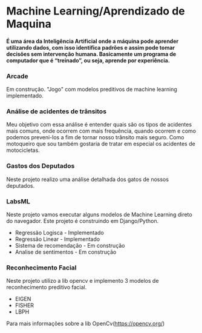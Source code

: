 # Machine Learning/Aprendizado de Maquina
#### É uma área da Inteligência Artificial onde a máquina pode aprender utilizando dados, com isso identifica padrões e assim pode tomar decisões sem intervenção humana. Basicamente um programa de computador que é “treinado”, ou seja, aprende por experiência.	


### Arcade 
Em construção.
"Jogo" com modelos preditivos de machine learning implementado.


### Análise de acidentes de trânsitos
Meu objetivo com essa análise é entender quais são os tipos de acidentes mais comuns, onde ocorrem com mais frequência, 
quando ocorrem e como podemos preveni-los a fim de tornar nosso trânsito mais seguro. Como motoqueiro que sou também gostaria de tratar em especial os acidentes de motocicletas.


### Gastos dos Deputados
Neste projeto realizo uma análise detalhada dos gatos de nossos deputados.


### LabsML
Neste projeto vamos executar alguns modelos de Machine Learning direto do navegador. 
Este projeto é construindo em Django/Python.

* Regressão Logisca - Implementado
* Regressão Linear - Implementado
* Sistema de recomendação - Em construção
* Analise de sentimentos - Em construção


### Reconhecimento Facial
Neste projeto utilizo a lib opencv e implemento 3 modelos de reconhecimento preditivo facial.
* EIGEN
* FISHER
* LBPH

Para mais informações sobre a lib OpenCv(https://opencv.org/)




 
